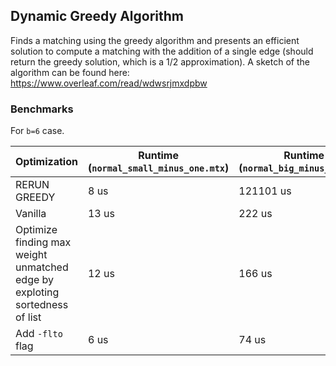 ## Dynamic Greedy Algorithm
Finds a matching using the greedy algorithm and presents an efficient solution to compute a matching with the addition of a single edge (should return the greedy solution, which is a 1/2 approximation).
A sketch of the algorithm can be found here: https://www.overleaf.com/read/wdwsrjmxdpbw

### Benchmarks
For `b=6` case.


| Optimization  | Runtime (`normal_small_minus_one.mtx`) | Runtime (`normal_big_minus_one.mtx`) |
| ------------- | ---------------------------------------| -------------------------------------|
| RERUN GREEDY  |    8 us |     121101 us |
| Vanilla | 13 us |  222 us|
| Optimize finding max weight unmatched edge by exploting sortedness of list | 12 us | 166 us |
| Add `-flto` flag | 6 us | 74 us |

